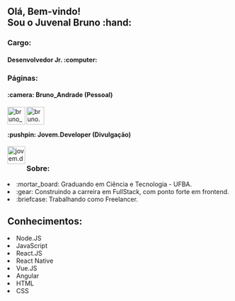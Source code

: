 <h2>Olá, Bem-vindo!<br/>Sou o Juvenal Bruno :hand:</h2>
<h3>Cargo:</h3>
<h4>Desenvolvedor Jr. :computer:</h4>

<h3>Páginas:</h3>
<h4>:camera: Bruno_Andrade (Pessoal)</h4>
<a href="https://www.instagram.com/bruno_andrade66">
  <img
       align="left"
       alt="bruno_andrade66"
       width="40px"
       src="https://images.vexels.com/media/users/3/137198/isolated/preview/07f0d7b69ef071571e4ada2f4d6a053a---cone-do-instagram-colorido-by-vexels.png"
  />
</a>
<a href="mailto:bruno.andrade178@hotmail.com">
  <img
       align="left"
       alt="bruno.andrade178@hotmail.com"
       width="40px"
       src="https://upload.wikimedia.org/wikipedia/commons/8/81/Email_new.svg"
  />    
</a>

<br/>
<br/>

<h4>:pushpin: Jovem.Developer (Divulgação)</h4>
<a href="https://www.instagram.com/jovem.developer">
  <img 
       align="left" 
       alt="jovem.developer" 
       width="40px" 
       src="https://images.vexels.com/media/users/3/137198/isolated/preview/07f0d7b69ef071571e4ada2f4d6a053a---cone-do-instagram-colorido-by-vexels.png"/>
</a>
<br/>

<h3>Sobre: </h3>
<li>:mortar_board: Graduando em Ciência e Tecnologia - UFBA.</li>
<li>:gear: Construindo a carreira em FullStack, com ponto forte em frontend.</li>
<li>:briefcase: Trabalhando como Freelancer.</li>

<h2>Conhecimentos:</h2>
<li>Node.JS</li>
<li>JavaScript</li>
<li>React.JS</li>
<li>React Native</li>
<li>Vue.JS</li>
<li>Angular</li>
<li>HTML</li>
<li>CSS</li>
